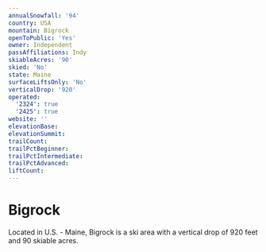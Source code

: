 ```yaml
---
annualSnowfall: '94'
country: USA
mountain: Bigrock
openToPublic: 'Yes'
owner: Independent
passAffiliations: Indy
skiableAcres: '90'
skied: 'No'
state: Maine
surfaceLiftsOnly: 'No'
verticalDrop: '920'
operated:
  '2324': true
  '2425': true
website: ''
elevationBase:
elevationSummit:
trailCount:
trailPctBeginner:
trailPctIntermediate:
trailPctAdvanced:
liftCount:
---
```



# Bigrock

Located in U.S. - Maine, Bigrock is a ski area with a vertical drop of 920 feet and 90 skiable acres.
